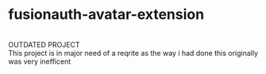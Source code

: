 # fusionauth-avatar-extension
</br>OUTDATED PROJECT
</br>This project is in major need of a reqrite as the way i had done this originally was very inefficent

